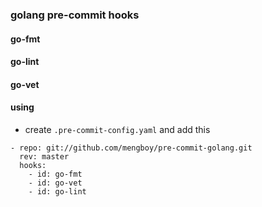 ### golang pre-commit hooks

#### go-fmt


#### go-lint


#### go-vet


#### using

- create `.pre-commit-config.yaml` and add this

```
- repo: git://github.com/mengboy/pre-commit-golang.git
  rev: master
  hooks:
    - id: go-fmt
    - id: go-vet
    - id: go-lint
```
